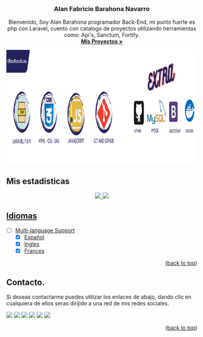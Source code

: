 <div id="top"></div>

<!-- PROJECT LOGO -->
<br />
<div align="center">

  <h3 align="center">Alan Fabricio Barahona Navarro</h3>

  <p align="center">
    Bienvenido, Soy Alan Barahona programador Back-End, mi punto fuerte es php con Laravel, cuento con catalogo de proyectos utilizando herramientas como: Api's, Sanctum, Fortify. 
    <br />
    <a href="https://github.com/othneildrew/Best-README-Template"><strong>Mis Proyectos »</strong></a>
    <br />
  </p>

</div>

<div class="row">
  <div class="column" align="center ">
   <img src="media/images/Banner.png" alt="Logo"  width="20000" height="300">
</div>

## Mis estadisticas
  
  <div align="center">
  <a href="https://github.com/BaraNavaALan">
  <img height="180em" src="https://github-readme-stats.vercel.app/api?username=BaraNavaALan&show_icons=true&theme=dracula&include_all_commits=true&count_private=true"/>
    
  <img height="180em" src="https://github-readme-stats.vercel.app/api/top-langs/?username=BaraNavaALan&layout=compact&langs_count=7&theme=dracula"/>
    
    
</div>

  ## Idiomas


- [ ] Multi-language Support
    - [x] Español
    - [x] Ingles
    - [x] Frances

<p align="right">(<a href="#top">back to top</a>)</p>  
    
    
    
## Contacto.

Si deseas contactarme puedes utilizar los enlaces de abajo, dando clic en cualquiera de ellos seras dirijido a una red de mis redes sociales.

<div> 
  <a href="#top" target="_blank"><img src="https://img.shields.io/badge/YouTube-FF0000?style=for-the-badge&logo=youtube&logoColor=white" target="_blank"></a>
  <a href="#top" target="_blank"><img src="https://img.shields.io/badge/-Instagram-%23E4405F?style=for-the-badge&logo=instagram&logoColor=white" target="_blank"></a>
 	<a href="#top" target="_blank"><img src="https://img.shields.io/badge/Twitch-9146FF?style=for-the-badge&logo=twitch&logoColor=white" target="_blank"></a>
  <a href="#top" target="_blank"><img src="https://img.shields.io/badge/Discord-7289DA?style=for-the-badge&logo=discord&logoColor=white" target="_blank"></a> 
  <a href="#top"><img src="https://img.shields.io/badge/-Gmail-%23333?style=for-the-badge&logo=gmail&logoColor=white" target="_blank"></a>
  <a href="#top" target="_blank"><img src="https://img.shields.io/badge/-LinkedIn-%230077B5?style=for-the-badge&logo=linkedin&logoColor=white" target="_blank"></a> 
 

</div>

<p align="right">(<a href="#top">back to top</a>)</p>    
    